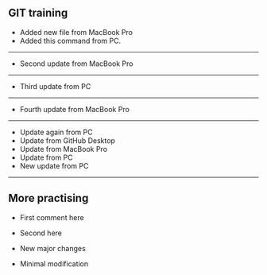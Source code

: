 ## GIT training ##
- Added new file from MacBook Pro
- Added this command from PC.
---
* Second update from MacBook Pro
---
* Third update from PC
--- 
* Fourth update from MacBook Pro
---
* Update again from PC
* Update from GitHub Desktop
* Update from MacBook Pro
* Update from PC
* New update from PC
---
## More practising ##

- First comment here
- Second here

- New major changes
- Minimal modification
